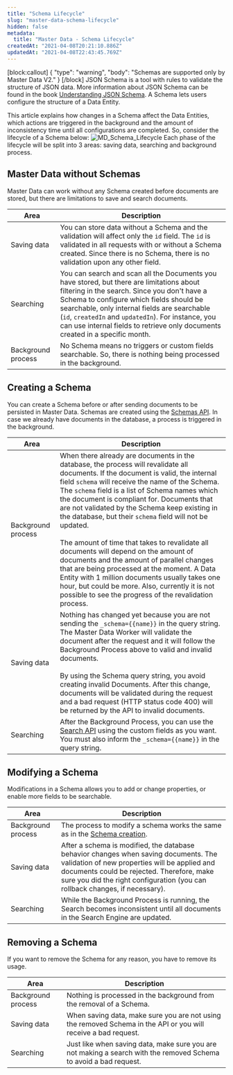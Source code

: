 ```yaml
---
title: "Schema Lifecycle"
slug: "master-data-schema-lifecycle"
hidden: false
metadata: 
  title: "Master Data - Schema Lifecycle"
createdAt: "2021-04-08T20:21:10.886Z"
updatedAt: "2021-04-08T22:43:45.769Z"
---
```


[block:callout]
{
  "type": "warning",
  "body": "Schemas are supported only by Master Data V2."
}
[/block]
JSON Schema is a tool with rules to validate the structure of JSON data. More information about JSON Schema can be found in the book [Understanding JSON Schema](https://json-schema.org/understanding-json-schema/index.html). A Schema lets users configure the structure of a Data Entity.

This article explains how changes in a Schema affect the Data Entities, which actions are triggered in the background and the amount of inconsistency time until all configurations are completed. So, consider the lifecycle of a Schema below:
![MD\_Schema\_Lifecycle](https://cdn.jsdelivr.net/gh/vtexdocs/dev-portal-content@readme-docs/docs/guides/Master%20Data/master-data-how-it-works/10d37de-MD_Schema_Lifecycle_19.jpg)
Each phase of the lifecycle will be split into 3 areas: saving data, searching and background process.

## Master Data without Schemas

Master Data can work without any Schema created before documents are stored, but there are limitations to save and search documents.

| Area | Description |
| - | - |
| Saving data | You can store data without a Schema and the validation will affect only the `id` field. The `id` is validated in all requests with or without a Schema created. Since there is no Schema, there is no validation upon any other field. |
| Searching | You can search and scan all the Documents you have stored, but there are limitations about filtering in the search. Since you don't have a Schema to configure which fields should be searchable, only internal fields are searchable (`id`, `createdIn` and `updatedIn`). For instance, you can use internal fields to retrieve only documents created in a specific month. |
| Background process | No Schema means no triggers or custom fields searchable. So, there is nothing being processed in the background. |

## Creating a Schema

You can create a Schema before or after sending documents to be persisted in Master Data. Schemas are created using the [Schemas API](ref:schemas). In case we already have documents in the database, a process is triggered in the background.

| Area | Description |
| - | - |
| Background process | When there already are documents in the database, the process will revalidate all documents. If the document is valid, the internal field `schema` will receive the name of the Schema. The `schema` field is a list of Schema names which the document is compliant for. Documents that are not validated by the Schema keep existing in the database, but their `schema` field will not be updated.<br><br>The amount of time that takes to revalidate all documents will depend on the amount of  documents and the amount of parallel changes that are being processed at the moment. A Data Entity with 1 million documents usually takes one hour, but could be more. Also, currently it is not possible to see the progress of the revalidation process. |
| Saving data | Nothing has changed yet because you are not sending the `_schema={{name}}` in the query string. The Master Data Worker will validate the document after the request and it will follow the Background Process above to valid and invalid documents.<br><br>By using the Schema query string, you avoid creating invalid Documents. After this change, documents will be validated during the request and a bad request (HTTP status code 400) will be returned by the API to invalid documents.
| Searching | After the Background Process, you can use the [Search API](ref:search) using the custom fields as you want. You must also inform the `_schema={{name}}` in the query string. |

## Modifying a Schema

Modifications in a Schema allows you to add or change properties, or enable more fields to be searchable.

| Area | Description |
| - | - |
| Background process | The process to modify a schema works the same as in the [Schema creation](#creating-a-schema). |
| Saving data | After a schema is modified, the database behavior changes when saving documents. The validation of new properties will be applied and documents could be rejected. Therefore, make sure you did the right configuration (you can rollback changes, if necessary). |
| Searching | While the Background Process is running, the Search becomes inconsistent until all documents in the Search Engine are updated. |

## Removing a Schema

If you want to remove the Schema for any reason, you have to remove its usage.

| Area | Description |
| - | - |
| Background process | Nothing is processed in the background from the removal of a Schema. |
| Saving data | When saving data, make sure you are not using the removed Schema in the API or you will receive a bad request. |
| Searching | Just like when saving data, make sure you are not making a search with the removed Schema to avoid a bad request. |
